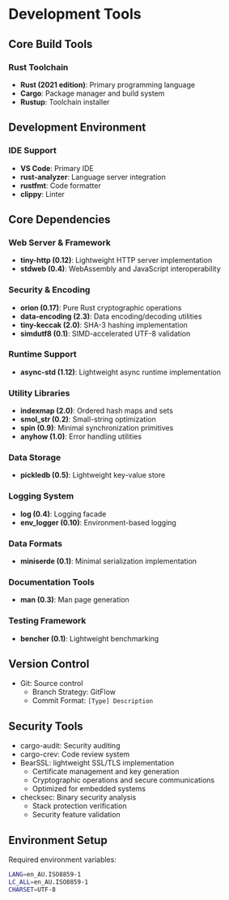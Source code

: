 # Development Tools

## Core Build Tools

### Rust Toolchain
- **Rust (2021 edition)**: Primary programming language
- **Cargo**: Package manager and build system
- **Rustup**: Toolchain installer

## Development Environment

### IDE Support
- **VS Code**: Primary IDE
- **rust-analyzer**: Language server integration
- **rustfmt**: Code formatter
- **clippy**: Linter

## Core Dependencies

### Web Server & Framework
- **tiny-http (0.12)**: Lightweight HTTP server implementation
- **stdweb (0.4)**: WebAssembly and JavaScript interoperability

### Security & Encoding
- **orion (0.17)**: Pure Rust cryptographic operations
- **data-encoding (2.3)**: Data encoding/decoding utilities
- **tiny-keccak (2.0)**: SHA-3 hashing implementation
- **simdutf8 (0.1)**: SIMD-accelerated UTF-8 validation

### Runtime Support
- **async-std (1.12)**: Lightweight async runtime implementation

### Utility Libraries
- **indexmap (2.0)**: Ordered hash maps and sets
- **smol_str (0.2)**: Small-string optimization
- **spin (0.9)**: Minimal synchronization primitives
- **anyhow (1.0)**: Error handling utilities

### Data Storage
- **pickledb (0.5)**: Lightweight key-value store

### Logging System
- **log (0.4)**: Logging facade
- **env_logger (0.10)**: Environment-based logging

### Data Formats
- **miniserde (0.1)**: Minimal serialization implementation

### Documentation Tools
- **man (0.3)**: Man page generation

### Testing Framework
- **bencher (0.1)**: Lightweight benchmarking

## Version Control
- Git: Source control
  - Branch Strategy: GitFlow
  - Commit Format: `[Type] Description`

## Security Tools
- cargo-audit: Security auditing
- cargo-crev: Code review system
- BearSSL: lightweight SSL/TLS implementation
  - Certificate management and key generation
  - Cryptographic operations and secure communications
  - Optimized for embedded systems
- checksec: Binary security analysis
  - Stack protection verification
  - Security feature validation

## Environment Setup

Required environment variables:
```bash
LANG=en_AU.ISO8859-1
LC_ALL=en_AU.ISO8859-1
CHARSET=UTF-8
```
